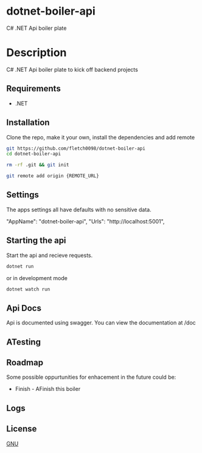 # dotnet-boiler-api

C# .NET Api boiler plate

# Description

C# .NET Api boiler plate to kick off backend projects

## Requirements

- .NET

## Installation

Clone the repo, make it your own, install the dependencies and add remote

```bash
git https://github.com/fletch0098/dotnet-boiler-api
cd dotnet-boiler-api
```


```bash
rm -rf .git && git init
```

```bash
git remote add origin {REMOTE_URL}
```

## Settings

The apps settings all have defaults with no sensitive data.

  "AppName": "dotnet-boiler-api",
  "Urls": "http://localhost:5001",

## Starting the api

Start the api and recieve requests.

```bash
dotnet run
```

or in development mode

```bash
dotnet watch run
```

## Api Docs

Api is documented using swagger. You can view the documentation at /doc

## ATesting

## Roadmap

Some possible oppurtunities for enhacement in the future could be:

- Finish - AFinish this boiler

## Logs

## License

[GNU](https://choosealicense.com/licenses/gpl-3.0/)

